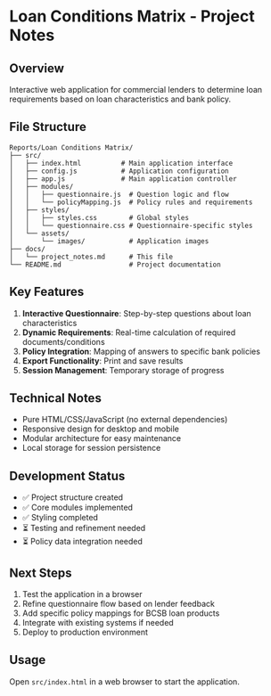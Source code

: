 # Loan Conditions Matrix - Project Notes

## Overview
Interactive web application for commercial lenders to determine loan requirements based on loan characteristics and bank policy.

## File Structure
```
Reports/Loan Conditions Matrix/
├── src/
│   ├── index.html          # Main application interface
│   ├── config.js           # Application configuration
│   ├── app.js              # Main application controller
│   ├── modules/
│   │   ├── questionnaire.js  # Question logic and flow
│   │   └── policyMapping.js  # Policy rules and requirements
│   ├── styles/
│   │   ├── styles.css        # Global styles
│   │   └── questionnaire.css # Questionnaire-specific styles
│   └── assets/
│       └── images/           # Application images
├── docs/
│   └── project_notes.md      # This file
└── README.md                 # Project documentation
```

## Key Features
1. **Interactive Questionnaire**: Step-by-step questions about loan characteristics
2. **Dynamic Requirements**: Real-time calculation of required documents/conditions
3. **Policy Integration**: Mapping of answers to specific bank policies
4. **Export Functionality**: Print and save results
5. **Session Management**: Temporary storage of progress

## Technical Notes
- Pure HTML/CSS/JavaScript (no external dependencies)
- Responsive design for desktop and mobile
- Modular architecture for easy maintenance
- Local storage for session persistence

## Development Status
- ✅ Project structure created
- ✅ Core modules implemented
- ✅ Styling completed
- ⏳ Testing and refinement needed
- ⏳ Policy data integration needed

## Next Steps
1. Test the application in a browser
2. Refine questionnaire flow based on lender feedback
3. Add specific policy mappings for BCSB loan products
4. Integrate with existing systems if needed
5. Deploy to production environment

## Usage
Open `src/index.html` in a web browser to start the application.
